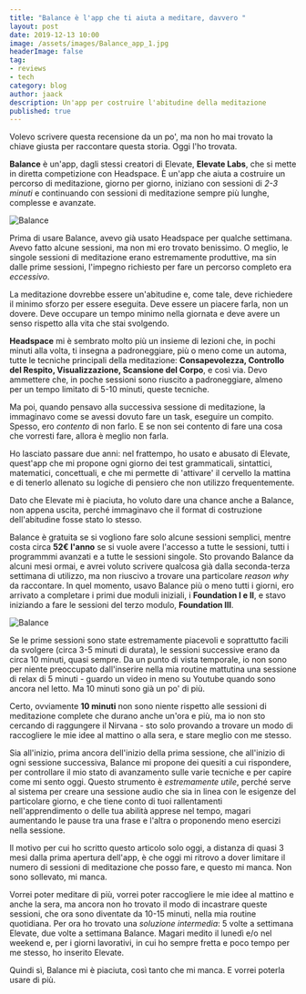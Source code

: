 ```yaml
---
title: "Balance è l'app che ti aiuta a meditare, davvero "
layout: post
date: 2019-12-13 10:00
image: /assets/images/Balance_app_1.jpg
headerImage: false
tag:
- reviews
- tech
category: blog
author: jaack
description: Un'app per costruire l'abitudine della meditazione
published: true
---
```


Volevo scrivere questa recensione da un po', ma non ho mai trovato la chiave
 giusta per raccontare questa storia. Oggi l'ho trovata.

**Balance** è un'app, dagli stessi creatori di Elevate, **Elevate Labs**, che si mette
in diretta competizione con Headspace. È un'app che aiuta a costruire un percorso
di meditazione, giorno per giorno, iniziano con sessioni di *2-3 minuti* e
continuando con sessioni di meditazione sempre più lunghe, complesse e avanzate.

<img class="image" src="{{site.url}}/assets/images/Balance_app_1.png" alt="Balance">

Prima di usare Balance, avevo già usato Headspace per qualche settimana. Avevo fatto
alcune sessioni, ma non mi ero trovato benissimo. O meglio, le singole sessioni di
meditazione erano estremamente produttive, ma sin dalle prime sessioni, l'impegno richiesto
per fare un percorso completo era *eccessivo*.

La  meditazione dovrebbe essere un'abitudine e, come tale, deve richiedere il minimo
sforzo per essere eseguita. Deve essere un piacere farla, non un dovere. Deve occupare
un tempo minimo nella giornata e deve avere un senso rispetto alla vita che stai
svolgendo.

**Headspace** mi è sembrato molto più un insieme di lezioni che, in pochi minuti alla volta,
ti insegna a padroneggiare, più o meno come un automa, tutte le tecniche principali
 della meditazione: **Consapevolezza, Controllo del Respito, Visualizzazione, Scansione del Corpo**, e così via. Devo ammettere che, in poche sessioni sono riuscito a padroneggiare,
 almeno per un tempo limitato di 5-10 minuti, queste tecniche.

Ma poi, quando pensavo alla successiva sessione di meditazione, la immaginavo come
se avessi dovuto fare un task, eseguire un compito. Spesso, ero *contento* di non farlo.
E se non sei contento di fare una cosa che vorresti fare, allora è meglio non farla.

Ho lasciato passare due anni: nel frattempo, ho usato e abusato di Elevate, quest'app
che mi propone ogni giorno dei test grammaticali, sintattici, matematici, concettuali, e che mi permette di 'attivare' il cervello la mattina e di tenerlo allenato su
logiche di pensiero che non utilizzo frequentemente.

Dato che Elevate mi è piaciuta, ho voluto dare una chance anche a Balance, non appena uscita, perché immaginavo che il format di costruzione dell'abitudine fosse stato lo stesso.

Balance è gratuita se si vogliono fare solo alcune sessioni semplici, mentre costa circa **52€ l'anno** se si vuole avere l'accesso a tutte le sessioni, tutti i programmmi avanzati e a tutte le sessioni singole. Sto provando Balance da alcuni mesi ormai, e avrei voluto scrivere qualcosa già dalla seconda-terza settimana di utilizzo, ma non riuscivo a trovare
una particolare *reason why* da raccontare. In quel momento, usavo Balance più o meno tutti i giorni, ero arrivato a completare i primi due moduli iniziali, i **Foundation I e II**, e stavo iniziando a fare le sessioni del terzo modulo, **Foundation III**.

<img class="image" src="{{site.url}}/assets/images/Balance_app_2.png" alt="Balance">

Se le prime sessioni sono state estremamente piacevoli e soprattutto facili da svolgere
 (circa 3-5 minuti di durata), le sessioni successive erano da circa 10 minuti, quasi sempre. Da un punto di vista temporale, io non sono per niente preoccupato dall'inserire nella mia routine mattutina una sessione di relax di 5 minuti - guardo un video in meno su Youtube quando sono ancora nel letto. Ma 10 minuti sono già un po' di più.

Certo, ovviamente **10 minuti** non sono niente rispetto alle sessioni di meditazione
 complete che durano anche un'ora e più, ma io non sto cercando di raggungere il Nirvana -
 sto solo provando a trovare un modo di raccogliere le mie idee al mattino o alla sera, e
 stare meglio con me stesso.

Sia all'inizio, prima ancora dell'inizio della prima sessione, che all'inizio di ogni sessione successiva, Balance mi propone dei quesiti a cui rispondere, per controllare il mio stato di avanzamento sulle varie tecniche e per capire come mi sento oggi. Questo strumento è *estremamente utile*, perché serve al sistema per creare una sessione audio che sia in linea con le esigenze del particolare giorno, e che tiene conto di tuoi rallentamenti nell'apprendimento o delle tua abilità apprese nel tempo, magari aumentando le pause tra una frase e l'altra o proponendo meno esercizi nella sessione.

Il motivo per cui ho scritto questo articolo solo oggi, a distanza di quasi 3 mesi dalla prima apertura dell'app, è che oggi mi ritrovo a dover limitare il numero di sessioni di meditazione che posso fare, e questo mi manca. Non sono sollevato, mi manca.

Vorrei poter meditare di più, vorrei poter raccogliere le mie idee al mattino e anche la sera, ma ancora non ho trovato il modo di incastrare queste sessioni, che ora sono diventate da 10-15 minuti, nella mia routine quotidiana. Per ora ho trovato una *soluzione intermedia*: 5 volte a settimana Elevate, due volte a settimana Balance. Magari medito il lunedì e/o nel weekend e, per i giorni lavorativi, in cui ho sempre fretta e poco tempo per me stesso, ho inserito Elevate.

Quindi sì, Balance mi è piaciuta, così tanto che mi manca. E vorrei poterla usare di più.
